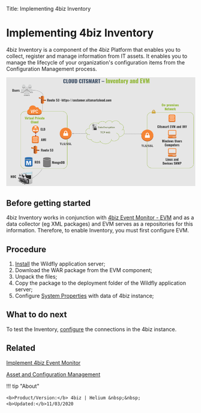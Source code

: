 Title: Implementing 4biz Inventory

# Implementing 4biz Inventory

4biz Inventory is a component of the 4biz Platform that enables you to collect, register and manage information from IT assets. It enables you to manage the lifecycle of your organization's configuration items from the Configuration Management process.  

![Architecture INV and EVM](images/cloud-arch-inv-evm.png)

## Before getting started

4biz Inventory works in conjunction with [4biz Event Monitor - EVM][1] and as a data collector (eg XML packages) and EVM serves as a repositories for this information. Therefore, to enable Inventory, you must first configure EVM.  


## Procedure

1. [Install][2] the Wildfly application server;
2. Download the WAR package from the EVM component;  
3. Unpack the files;  
4. Copy the package to the deployment folder of the Wildfly application server;  
5. Configure [System Properties][3] with data of 4biz instance;

## What to do next

To test the Inventory, [configure][4] the connections in the 4biz instance.

## Related

[Implement 4biz Event Monitor][5]

[Asset and Configuration Management][6]


!!! tip "About"

    <b>Product/Version:</b> 4biz | Helium &nbsp;&nbsp;
    <b>Updated:</b>11/03/2020


[1]:/en-us/4biz-helium/additional-features/add-ons/event-monitor.html
[2]:/en-us/4biz-helium/get-started/installation-and-upgrade/perform-installation.html
[3]:/en-us/4biz-helium/get-started/installation-and-upgrade/perform-installation.html#configure-system-properties
[4]:/en-us/4biz-helium/processes/event/configuration/set-inventory-connection.html
[5]:/en-us/4biz-helium/additional-features/add-ons/event-monitor.html
[6]:/en-us/4biz-helium/processes/configuration/overview.html
